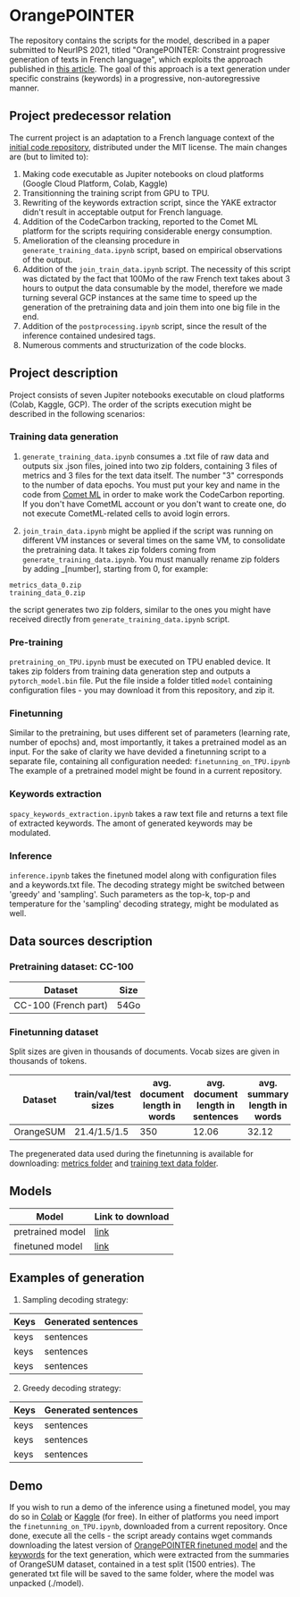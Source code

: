 # OrangePOINTER

The repository contains the scripts for the model, described in a paper submitted to NeurIPS 2021, titled 
"OrangePOINTER: Constraint progressive generation of texts in French language", which exploits the approach published in <a href="https://arxiv.org/abs/2005.00558">this article</a>.
The goal of this approach is a text generation under specific constrains (keywords) in a progressive, non-autoregressive manner.

## Project predecessor relation
The current project is an adaptation to a French language context of the <a href="https://github.com/dreasysnail/POINTER">initial code repository</a>, distributed under the MIT license. 
The main changes are (but to limited to):
1. Making code executable as Jupiter notebooks on cloud platforms (Google Cloud Platform, Colab, Kaggle)   
2. Transitionning the training script from GPU to TPU.
3. Rewriting of the keywords extraction script, since the YAKE extractor didn't result in acceptable output for French language.
4. Addition of the CodeCarbon tracking, reported to the Comet ML platform for the scripts requiring considerable energy consumption.
5. Amelioration of the cleansing procedure in ```generate_training_data.ipynb``` script, based on empirical observations of the output.
6. Addition of the ```join_train_data.ipynb``` script. The necessity of this script was dictated by the fact that 100Mo of the raw French text takes about 3 hours to output the data consumable by the model, therefore we made turning several GCP instances at the same time to speed up the generation of the pretraining data and join them into one big file in the end.
7. Addition of the ```postprocessing.ipynb``` script, since the result of the inference contained undesired tags.
8. Numerous comments and structurization of the code blocks.

## Project description
Project consists of seven Jupiter notebooks executable on cloud platforms (Colab, Kaggle, GCP).
The order of the scripts execution might be described in the following scenarios:

### Training data generation
1) ```generate_training_data.ipynb``` consumes a .txt file of raw data and outputs six .json files, joined into two zip folders, containing 
3 files of metrics and 3 files for the text data itself. The number "3" corresponds to the number of data epochs.
You must put your key and name in the code from <a href="https://www.comet.ml/site/">Comet ML</a> in order to make work the CodeCarbon reporting. If you don't have CometML account or you don't want to create one, do not execute CometML-related cells to avoid login errors.

2) ```join_train_data.ipynb``` might be applied if the script was running on different VM instances or several times on the same VM, to consolidate the pretraining data.
It takes zip folders coming from ```generate_training_data.ipynb```. You must manually rename zip folders by adding _[number], starting from 0, for example:
```
metrics_data_0.zip
training_data_0.zip
```
the script generates two zip folders, similar to the ones you might have received directly from `generate_training_data.ipynb` script.

### Pre-training
```pretraining_on_TPU.ipynb``` must be executed on TPU enabled device. It takes zip folders from training data generation step and outputs a ```pytorch_model.bin``` file. 
Put the file inside a folder titled ```model``` containing configuration files - you may download it from this repository, and zip it.
 
### Finetunning
Similar to the pretraining, but uses different set of parameters (learning rate, number of epochs) and, most importantly, it takes a pretrained model as an input. 
For the sake of clarity we have devided a finetunning script to a separate file, containing all configuration needed: ```finetunning_on_TPU.ipynb```
The example of a pretrained model might be found in a current repository.
 
### Keywords extraction
```spacy_keywords_extraction.ipynb``` takes a raw text file and returns a text file of extracted keywords. The amont of generated keywords may be modulated.

### Inference
```inference.ipynb``` takes the finetuned model along with configuration files and a keywords.txt file. 
The decoding strategy might be switched between 'greedy' and 'sampling'. 
Such parameters as the top-k, top-p and temperature for the 'sampling' decoding strategy, might be modulated as well.

## Data sources description

### Pretraining dataset: CC-100

| Dataset               | Size |
| ---                   | ---  |
| CC-100 (French part)  | 54Go |

### Finetunning dataset

Split sizes are given in thousands of documents.
Vocab sizes are given in thousands of tokens.

| Dataset | train/val/test sizes |avg. document length in words | avg. document length in sentences | avg. summary length in words | avg. summary length in sentences | vocabulary size: document | vocabulary size: summary |
| ---     | ---                  | ---                          | ---                               | ---                          | ---                              | ---                       | ---                      |
| OrangeSUM | 21.4/1.5/1.5       | 350                          | 12.06 							   | 32.12						  | 1.43							 | 420						 | 71                       |

The pregenerated data used during the finetunning is available for downloading: 
<a href="https://orangepointer.blob.core.windows.net/files/metrics_data.zip">metrics folder</a> and 
<a href="https://orangepointer.blob.core.windows.net/files/training_data.zip">training text data folder</a>.

## Models

| Model            | Link to download    |
| ---              | ---                 |
| pretrained model | <a href="https://orangepointer.blob.core.windows.net/files/pretrained_model.zip">link</a> |
| finetuned model | <a href="https://orangepointer.blob.core.windows.net/files/finetunned_model.zip">link</a> |

## Examples of generation

1. Sampling decoding strategy:

| Keys             | Generated sentences |
| ---              | ---                 |
| keys | sentences |
| keys | sentences |
| keys | sentences |

2. Greedy decoding strategy:

| Keys             | Generated sentences |
| ---              | ---                 |
| keys | sentences |
| keys | sentences |
| keys | sentences |

## Demo
If you wish to run a demo of the inference using a finetuned model, you may do so in <a href="https://colab.research.google.com/">Colab</a> or <a href="https://www.kaggle.com/">Kaggle</a> (for free). 
In either of platforms you need import the ```finetunning_on_TPU.ipynb```, downloaded from a current repository.
Once done, execute all the cells - the script aready contains wget commands downloading the latest version of <a href="https://orangepointer.blob.core.windows.net/files/finetunned_model.zip">OrangePOINTER finetuned model</a> and the <a href="https://orangepointer.blob.core.windows.net/files/keywords.txt">keywords</a> for the text generation, which were extracted from the summaries of OrangeSUM dataset, contained in a test split (1500 entries).
The generated txt file will be saved to the same folder, where the model was unpacked (./model).